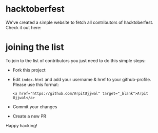 # hacktoberfest
We've created a simple website to fetch all contributors of hacktoberfest. Check it out here: 

# joining the list
To join to the list of contributors you just need to do this simple steps:
* Fork this project
* Edit `index.html` and add your username & href to your github-profile. Please use this format:

  `<a href="https://github.com/ArpitUjjwal" target="_blank">Arpit Ujjwal</a>`

* Commit your changes
* Create a new PR

Happy hacking!

